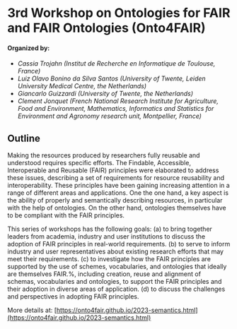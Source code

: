 # 3rd Workshop on Ontologies for FAIR and FAIR Ontologies (Onto4FAIR)

#### Organized by:
* *Cassia Trojahn (Institut de Recherche en Informatique de Toulouse, France)*  
* *Luiz Olavo Bonino da Silva Santos (University of Twente, Leiden University Medical Centre, the Netherlands)*
* *Giancarlo Guizzardi (University of Twente, the Netherlands)*
* *Clement Jonquet (French National Research Institute for Agriculture, Food and Environment, Mathematics, Informatics and Statistics for Environment and Agronomy research unit, Montpellier, France)*

## Outline
Making the resources produced by researchers fully reusable and understood requires specific efforts. The Findable, Accessible, Interoperable and Reusable (FAIR) principles were elaborated to address these issues, describing a set of requirements for resource reusability and interoperability. These principles have been gaining increasing attention in a range of different areas and applications. One the one hand, a key aspect is the ability of properly and semantically describing resources, in particular with the help of ontologies. On the other hand, ontologies themselves have to be compliant with the FAIR principles.  

This series of workshops has the following goals: (a) to bring together leaders from academia, industry and user institutions to discuss the adoption of FAIR principles in real-world requirements. (b) to serve to inform industry and user representatives about existing research efforts that may meet their requirements. (c) to investigate how the FAIR principles are supported by the use of schemes, vocabularies, and ontologies that ideally are themselves FAIR.%, including creation, reuse and alignment of schemas, vocabularies and ontologies, to support the FAIR principles and their adoption in diverse areas of application. (d) to discuss the challenges and perspectives in adopting FAIR principles.

More details at: [https://onto4fair.github.io/2023-semantics.html](https://onto4fair.github.io/2023-semantics.html)
